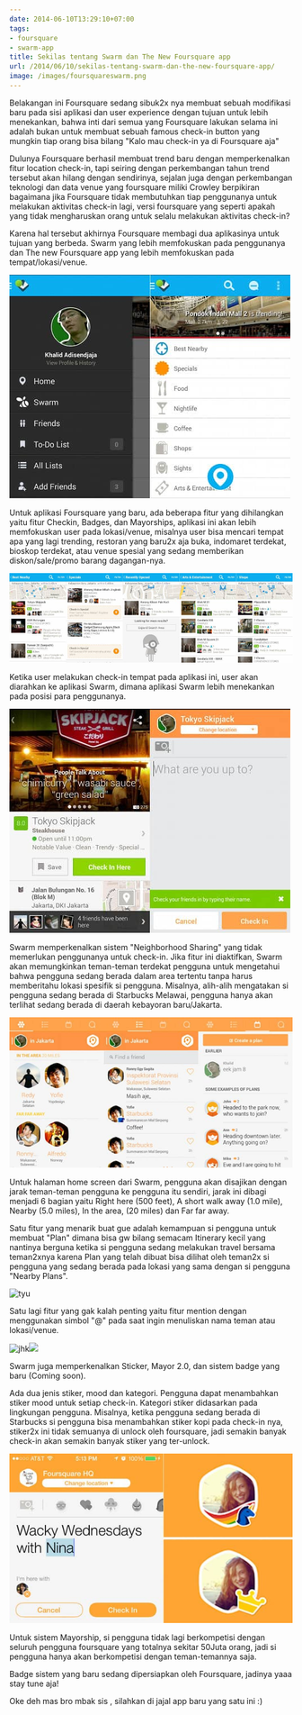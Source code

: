 ```yaml
---
date: 2014-06-10T13:29:10+07:00
tags:
- foursquare
- swarm-app
title: Sekilas tentang Swarm dan The New Foursquare app
url: /2014/06/10/sekilas-tentang-swarm-dan-the-new-foursquare-app/
image: /images/foursquareswarm.png
---
```


Belakangan ini Foursquare sedang sibuk2x nya membuat sebuah modifikasi baru pada sisi aplikasi dan user experience dengan tujuan untuk lebih menekankan, bahwa inti dari semua yang Foursquare lakukan selama ini adalah bukan untuk membuat sebuah famous check-in button yang mungkin tiap orang bisa bilang "Kalo mau check-in ya di Foursquare aja"

Dulunya Foursquare berhasil membuat trend baru dengan memperkenalkan fitur location check-in, tapi seiring dengan perkembangan tahun trend tersebut akan hilang dengan sendirinya, sejalan juga dengan perkembangan teknologi dan data venue yang foursquare miliki Crowley berpikiran bagaimana jika Foursquare tidak membutuhkan tiap penggunanya untuk melakukan aktivitas check-in lagi, versi foursquare yang seperti apakah yang tidak mengharuskan orang untuk selalu melakukan aktivitas check-in?

Karena hal tersebut akhirnya Foursquare membagi dua aplikasinya untuk tujuan yang berbeda. Swarm yang lebih memfokuskan pada penggunanya dan The new Foursquare app yang lebih memfokuskan pada tempat/lokasi/venue.

![fs_1](/images/fs_1.jpg)

Untuk aplikasi Foursquare yang baru, ada beberapa fitur yang dihilangkan yaitu fitur Checkin, Badges, dan Mayorships, aplikasi ini akan lebih memfokuskan user pada lokasi/venue, misalnya user bisa mencari tempat apa yang lagi trending, restoran yang baru2x aja buka, indomaret terdekat, bioskop terdekat, atau venue spesial yang sedang memberikan diskon/sale/promo barang dagangan-nya.

![fs_2](/images/fs_2.jpg)

Ketika user melakukan check-in tempat pada aplikasi ini, user akan diarahkan ke aplikasi Swarm, dimana aplikasi Swarm lebih menekankan pada posisi para penggunanya.

![fs_3](/images/fs_3.jpg)

Swarm memperkenalkan sistem "Neighborhood Sharing" yang tidak memerlukan penggunanya untuk check-in. Jika fitur ini diaktifkan, Swarm akan memungkinkan teman-teman terdekat pengguna untuk mengetahui bahwa pengguna sedang berada dalam area tertentu tanpa harus memberitahu lokasi spesifik si pengguna. Misalnya, alih-alih mengatakan si pengguna sedang berada di Starbucks Melawai, pengguna hanya akan terlihat sedang berada di daerah kebayoran baru/Jakarta.

![fs_4](/images/fs_4.jpg)

 Untuk halaman home screen dari Swarm, pengguna akan disajikan dengan jarak teman-teman pengguna ke pengguna itu sendiri, jarak ini dibagi menjadi 6 bagian yaitu Right here (500 feet), A short walk away (1.0 mile), Nearby (5.0 miles), In the area, (20 miles) dan Far far away.

Satu fitur yang menarik buat gue adalah kemampuan si pengguna untuk membuat "Plan" dimana bisa gw bilang semacam Itinerary kecil yang nantinya berguna ketika si pengguna sedang melakukan travel bersama teman2xnya karena Plan yang telah dibuat bisa dilihat oleh teman2x si pengguna yang sedang berada pada lokasi yang sama dengan si pengguna "Nearby Plans".

![tyu](http://media.tumblr.com/83aa376a646623562f0acc06071e0e15/tumblr_inline_n5kl4bv0Pv1qzxhga.png)

Satu lagi fitur yang gak kalah penting yaitu fitur mention dengan menggunakan simbol "@" pada saat ingin menuliskan nama teman atau lokasi/venue.

![jhk](https://support.foursquare.com/hc/en-us/article_attachments/200680994/Screen_Shot_2014-05-14_at_7.06.41_PM.png)![](https://support.foursquare.com/hc/en-us/article_attachments/200681014/Screen_Shot_2014-05-14_at_7.06.51_PM.png)

Swarm juga memperkenalkan Sticker, Mayor 2.0, dan sistem badge yang baru (Coming soon).

Ada dua jenis stiker, mood dan kategori. Pengguna dapat menambahkan stiker mood untuk setiap check-in. Kategori stiker didasarkan pada lingkungan pengguna. Misalnya, ketika pengguna sedang berada di Starbucks si pengguna bisa menambahkan stiker kopi pada check-in nya, stiker2x ini tidak semuanya di unlock oleh foursquare, jadi semakin banyak check-in akan semakin banyak stiker yang ter-unlock.

![fs_6](/images/fs_6.jpg)

Untuk sistem Mayorship, si pengguna tidak lagi berkompetisi dengan seluruh pengguna foursquare yang totalnya sekitar 50Juta orang, jadi si pengguna hanya akan berkompetisi dengan teman-temannya saja.

Badge sistem yang baru sedang dipersiapkan oleh Foursquare, jadinya yaaa stay tune aja!

Oke deh mas bro mbak sis , silahkan di jajal app baru yang satu ini :)